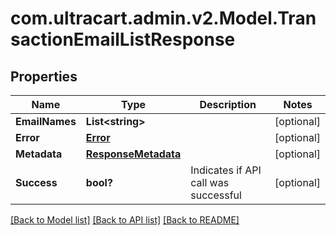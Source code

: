 # com.ultracart.admin.v2.Model.TransactionEmailListResponse
## Properties

Name | Type | Description | Notes
------------ | ------------- | ------------- | -------------
**EmailNames** | **List&lt;string&gt;** |  | [optional] 
**Error** | [**Error**](Error.md) |  | [optional] 
**Metadata** | [**ResponseMetadata**](ResponseMetadata.md) |  | [optional] 
**Success** | **bool?** | Indicates if API call was successful | [optional] 


[[Back to Model list]](../README.md#documentation-for-models) [[Back to API list]](../README.md#documentation-for-api-endpoints) [[Back to README]](../README.md)

